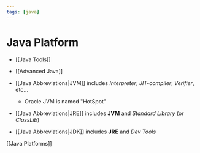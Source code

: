 ```yaml
---
tags: [java]
---
```


# Java Platform

- [[Java Tools]]
- [[Advanced Java]]


- [[Java Abbreviations|JVM]] includes _Interpreter_, _JIT-compiler_, _Verifier_, etc...
  - Oracle JVM is named "HotSpot"
- [[Java Abbreviations|JRE]] includes **JVM** and _Standard Library_ (or _ClassLib_)
- [[Java Abbreviations|JDK]] includes **JRE** and _Dev Tools_



[[Java Platforms]]
